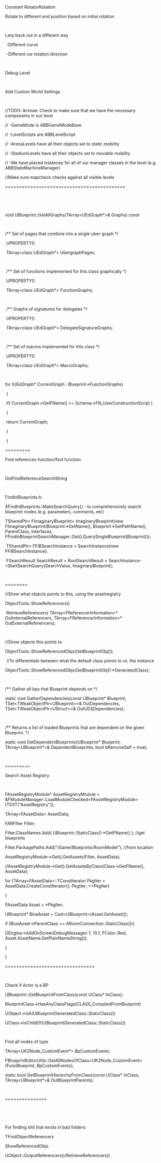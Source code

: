Constant RotatorRotation

Rotate to different end position based on initial rotation

 

Lerp back out in a different way

​	-Different curve

​	-Different cw rotation direction

 

Debug Level

 

Add Custom World Settings

 

//TODO: ikrimae: Check to make sure that we have the necessary components in our level

// -GameMode is ABBGameModeBase

// -LevelScripts are ABBLevelScript

// -ArenaLevels have all their objects set to static mobility

// -StadiumLevels have all their objects set to movable mobility

// -We have placed instances for all of our manager classes in the level (e.g. ABBStateMachineManager)

//Make sure mapcheck checks against all visible levels

===========================================

 

 

void UBlueprint::GetAllGraphs(TArray&lt;UEdGraph\*&gt;& Graphs) const

 

/\*\* Set of pages that combine into a single uber-graph \*/

​		UPROPERTY()

​		TArray&lt;class UEdGraph\*&gt; UbergraphPages;

 

​	/\*\* Set of functions implemented for this class graphically \*/

​	UPROPERTY()

​	TArray&lt;class UEdGraph\*&gt; FunctionGraphs;

 

​	/\*\* Graphs of signatures for delegates \*/

​	UPROPERTY()

​	TArray&lt;class UEdGraph\*&gt; DelegateSignatureGraphs;

 

​	/\*\* Set of macros implemented for this class \*/

​	UPROPERTY()

​	TArray&lt;class UEdGraph\*&gt; MacroGraphs;

 

for (UEdGraph\* CurrentGraph : Blueprint-&gt;FunctionGraphs)

​	{

​	if( CurrentGraph-&gt;GetFName() == Schema-&gt;FN\_UserConstructionScript )

​		{

​	return CurrentGraph;

​		}

​	}

=========

Find references function/find function

 

GetFindReferenceSearchString

 

FindInBlueprints.h:

SFindInBlueprints::MakeSearchQuery() - to comprehensively search blueprint nodes (e.g. parameters, comments, etc)

TSharedPtr&lt; FImaginaryBlueprint&gt; ImaginaryBlueprint(new FImaginaryBlueprint(Blueprint-&gt;GetName(), Blueprint-&gt;GetPathName(), ParentClass, Interfaces, FFindInBlueprintSearchManager::Get().QuerySingleBlueprint(Blueprint)));

​	TSharedPtr&lt; FFiBSearchInstance &gt; SearchInstance(new FFiBSearchInstance);

​	FSearchResult SearchResult = RootSearchResult = SearchInstance-&gt;StartSearchQuery(SearchValue, ImaginaryBlueprint);

 

========

//Show what objects points to this, using the assetregistry

ObjectTools::ShowReferencers()

​	RetrieveReferencers( TArray&lt;FReferencerInformation&gt;\* OutInternalReferencers, 	TArray&lt;FReferencerInformation&gt;\* OutExternalReferencers);

 

//Show objects this points to

ObjectTools::ShowReferencedObjs(GetBlueprintObj());

​	//To differentiate between what the default class points to vs. the instance

​	ObjectTools::ShowReferencedObjs(GetBlueprintObj()-&gt;GeneratedClass);

 

/\*\* Gather all bps that Blueprint depends on \*/

static void GatherDependencies(const UBlueprint\* Blueprint, TSet&lt;TWeakObjectPtr&lt;UBlueprint&gt;&gt;& OutDependencies, TSet&lt;TWeakObjectPtr&lt;UStruct&gt;&gt;& OutUDSDependencies);

 

/\*\* Returns a list of loaded Blueprints that are dependent on the given Blueprint. \*/

static void GetDependentBlueprints(UBlueprint\* Blueprint, TArray&lt;UBlueprint\*&gt;& DependentBlueprints, bool bRemoveSelf = true);

 

=========

Search Asset Registry

 

FAssetRegistryModule\* AssetRegistryModule = &FModuleManager::LoadModuleChecked&lt;FAssetRegistryModule&gt;(TEXT("AssetRegistry"));

TArray&lt;FAssetData&gt; AssetData;

FARFilter Filter;

Filter.ClassNames.Add( UBlueprint::StaticClass()-&gt;GetFName() ); //get blueprints

Filter.PackagePaths.Add("/Game/Blueprints/RoomModel"); //from location

AssetRegistryModule-&gt;Get().GetAssets(Filter, AssetData);

//AssetRegistryModule-&gt;Get().GetAssetsByClass(Class-&gt;GetFName(), AssetData);

for (TArray&lt;FAssetData&gt;::TConstIterator PkgIter = AssetData.CreateConstIterator(); PkgIter; ++PkgIter)

{

FAssetData Asset = \*PkgIter;

UBlueprint\* BlueAsset = Cast&lt;UBlueprint&gt;(Asset.GetAsset());

if (BlueAsset-&gt;ParentClass == ARoomConnection::StaticClass()){

GEngine-&gt;AddOnScreenDebugMessage(-1, 10.f, FColor::Red, Asset.AssetName.GetPlainNameString());

}

}

================================

 

Check if Actor is a BP

UBlueprint::GetBlueprintFromClass(const UClass\* InClass);

BlueprintClass-&gt;HasAnyClassFlags(CLASS\_CompiledFromBlueprint)

UObject-&gt;IsA(UBlueprintGeneratedClass::StaticClass())

UClass-&gt;IsChildOf(UBlueprintGeneratedClass::StaticClass())

 

Find all nodes of type

TArray&lt;UK2Node\_CustomEvent\*&gt; BpCustomEvents;

FBlueprintEditorUtils::GetAllNodesOfClass&lt;UK2Node\_CustomEvent&gt;(FuncBlueprint, BpCustomEvents);

static bool GetBlueprintHierarchyFromClass(const UClass\* InClass, TArray&lt;UBlueprint\*&gt;& OutBlueprintParents);

 

===============

 

 

For finding shit that exists in bad folders:

TFindObjectReferencers

ShowReferencedObjs

UObject::OutputReferencers()/RetrieveReferencers()
